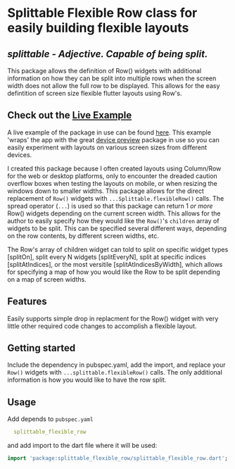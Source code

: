 # Splittable Flexible Row class for easily building flexible layouts

## _splittable - Adjective. Capable of being split._

This package allows the definition of Row() widgets with additional information on how they can be split into multiple rows when the screen width does not allow the full row to be displayed.  This allows for the easy defintition of screen size flexible flutter layouts using Row's.

## Check out the [Live Example](https://timmaffett.github.io/msi_device_preview)

A live example of the package in use can be found  [here](https://timmaffett.github.io/msi_device_preview).  This example 'wraps' the app with the great [device preview](https://pub.dev/packages/device_preview) package in use so you can easily experiment with layouts on various screen sizes from different devices.

I created this package because I often created layouts using Column/Row for the web or desktop platforms, only to encounter the dreaded caution overflow boxes when testing the layouts on mobile, or when resizing the windows down to smaller widths.
This package allows for the direct replacement of `Row()` widgets with `...Splittable.flexibleRow()` calls.
The spread operator (`...`) is used so that this package can return 1 *or more* Row() widgets depending on the current screen width.
This allows for the author to easily specify how they would like the `Row()`'s `children` array of widgets to be split.
This can be specified several different ways, depending on the row contents, by different screen widths, etc.

The Row's array of children widget can told to split on specific widget types [splitOn], split every N widgets [splitEveryN],
split at specific indices [splitAtIndices], or the most versitile [splitAtIndicesByWidth], which allows for specifying a map of how you would like the Row to be split depending on a map of screen widths.

## Features

Easily supports simple drop in replacment for the Row() widget with very little other required code changes to accomplish a flexible layout.

## Getting started

Include the dependency in pubspec.yaml, add the import, and replace your `Row()` widgets with `...splittable.flexibleRow()` calls.  The only additional information is how you would like to have the row split.

## Usage

Add depends to `pubspec.yaml`

```yaml
  splittable_flexible_row
```

and add import to the dart file where it will be used:

```dart
import 'package:splittable_flexible_row/splittable_flexible_row.dart';




```
